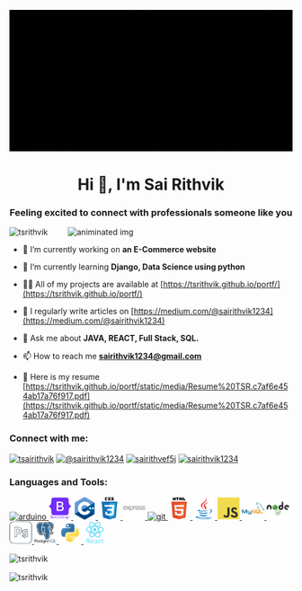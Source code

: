 ![logo](https://github.com/tsrithvik/tsrithvik/blob/main/SAI%20RITHVIK2.gif)
<h1 align="center">Hi 👋, I'm Sai Rithvik</h1>
<h3 align="center">Feeling excited to connect with professionals someone like you</h3>
<img src= "https://camo.githubusercontent.com/9792d43627b178fd4a45bcabb3647d7b34a62d64baf96a19abf6ea19d5cea8dd/68747470733a2f2f63646e2e6472696262626c652e636f6d2f75736572732f313138373833362f73637265656e73686f74732f363533393432392f70726f6772616d65722e676966" alt= "animinated img" width= "400" align= "right">
<p align="left"> <img src="https://komarev.com/ghpvc/?username=tsrithvik&label=Profile%20views&color=0e75b6&style=flat" alt="tsrithvik" /> </p>

- 🔭 I’m currently working on **an E-Commerce website**

- 🌱 I’m currently learning **Django, Data Science using python**

- 👨‍💻 All of my projects are available at [https://tsrithvik.github.io/portf/](https://tsrithvik.github.io/portf/)

- 📝 I regularly write articles on [https://medium.com/@sairithvik1234](https://medium.com/@sairithvik1234)

- 💬 Ask me about **JAVA, REACT, Full Stack, SQL.**

- 📫 How to reach me **sairithvik1234@gmail.com**

- 📄 Here is my resume [https://tsrithvik.github.io/portf/static/media/Resume%20TSR.c7af6e454ab17a76f917.pdf](https://tsrithvik.github.io/portf/static/media/Resume%20TSR.c7af6e454ab17a76f917.pdf)

<h3 align="left">Connect with me:</h3>
<p align="left">
<a href="https://linkedin.com/in/tsairithvik" target="blank"><img align="center" src="https://raw.githubusercontent.com/rahuldkjain/github-profile-readme-generator/master/src/images/icons/Social/linked-in-alt.svg" alt="tsairithvik" height="30" width="40" /></a>
<a href="https://medium.com/@sairithvik1234" target="blank"><img align="center" src="https://raw.githubusercontent.com/rahuldkjain/github-profile-readme-generator/master/src/images/icons/Social/medium.svg" alt="@sairithvik1234" height="30" width="40" /></a>
<a href="https://auth.geeksforgeeks.org/user/sairithvef5j" target="blank"><img align="center" src="https://raw.githubusercontent.com/rahuldkjain/github-profile-readme-generator/master/src/images/icons/Social/geeks-for-geeks.svg" alt="sairithvef5j" height="30" width="40" /></a>
<a href="https://www.hackerrank.com/sairithvik1234" target="blank"><img align="center" src="https://raw.githubusercontent.com/rahuldkjain/github-profile-readme-generator/master/src/images/icons/Social/hackerrank.svg" alt="sairithvik1234" height="30" width="40" /></a>

</p>

<h3 align="left">Languages and Tools:</h3>
<p align="left"> <a href="https://www.arduino.cc/" target="_blank" rel="noreferrer"> <img src="https://cdn.worldvectorlogo.com/logos/arduino-1.svg" alt="arduino" width="40" height="40"/> </a> <a href="https://getbootstrap.com" target="_blank" rel="noreferrer"> <img src="https://raw.githubusercontent.com/devicons/devicon/master/icons/bootstrap/bootstrap-plain-wordmark.svg" alt="bootstrap" width="40" height="40"/> </a> <a href="https://www.w3schools.com/cpp/" target="_blank" rel="noreferrer"> <img src="https://raw.githubusercontent.com/devicons/devicon/master/icons/cplusplus/cplusplus-original.svg" alt="cplusplus" width="40" height="40"/> </a> <a href="https://www.w3schools.com/css/" target="_blank" rel="noreferrer"> <img src="https://raw.githubusercontent.com/devicons/devicon/master/icons/css3/css3-original-wordmark.svg" alt="css3" width="40" height="40"/> </a> <a href="https://expressjs.com" target="_blank" rel="noreferrer"> <img src="https://raw.githubusercontent.com/devicons/devicon/master/icons/express/express-original-wordmark.svg" alt="express" width="40" height="40"/> </a> <a href="https://git-scm.com/" target="_blank" rel="noreferrer"> <img src="https://www.vectorlogo.zone/logos/git-scm/git-scm-icon.svg" alt="git" width="40" height="40"/> </a> <a href="https://www.w3.org/html/" target="_blank" rel="noreferrer"> <img src="https://raw.githubusercontent.com/devicons/devicon/master/icons/html5/html5-original-wordmark.svg" alt="html5" width="40" height="40"/> </a> <a href="https://www.java.com" target="_blank" rel="noreferrer"> <img src="https://raw.githubusercontent.com/devicons/devicon/master/icons/java/java-original.svg" alt="java" width="40" height="40"/> </a> <a href="https://developer.mozilla.org/en-US/docs/Web/JavaScript" target="_blank" rel="noreferrer"> <img src="https://raw.githubusercontent.com/devicons/devicon/master/icons/javascript/javascript-original.svg" alt="javascript" width="40" height="40"/> </a> <a href="https://www.mysql.com/" target="_blank" rel="noreferrer"> <img src="https://raw.githubusercontent.com/devicons/devicon/master/icons/mysql/mysql-original-wordmark.svg" alt="mysql" width="40" height="40"/> </a> <a href="https://nodejs.org" target="_blank" rel="noreferrer"> <img src="https://raw.githubusercontent.com/devicons/devicon/master/icons/nodejs/nodejs-original-wordmark.svg" alt="nodejs" width="40" height="40"/> </a> <a href="https://www.photoshop.com/en" target="_blank" rel="noreferrer"> <img src="https://raw.githubusercontent.com/devicons/devicon/master/icons/photoshop/photoshop-line.svg" alt="photoshop" width="40" height="40"/> </a> <a href="https://www.postgresql.org" target="_blank" rel="noreferrer"> <img src="https://raw.githubusercontent.com/devicons/devicon/master/icons/postgresql/postgresql-original-wordmark.svg" alt="postgresql" width="40" height="40"/> </a> <a href="https://www.python.org" target="_blank" rel="noreferrer"> <img src="https://raw.githubusercontent.com/devicons/devicon/master/icons/python/python-original.svg" alt="python" width="40" height="40"/> </a> <a href="https://reactjs.org/" target="_blank" rel="noreferrer"> <img src="https://raw.githubusercontent.com/devicons/devicon/master/icons/react/react-original-wordmark.svg" alt="react" width="40" height="40"/> </a> </p>

<p><img align="center" src="https://github-readme-stats.vercel.app/api/top-langs?username=tsrithvik&show_icons=true&locale=en&layout=compact" alt="tsrithvik" /></p>

<p><img align="center" src="https://github-readme-streak-stats.herokuapp.com/?user=tsrithvik&" alt="tsrithvik" /></p>

